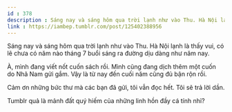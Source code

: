 ```yaml
---
id : 378
description : Sáng nay và sáng hôm qua trời lạnh như vào Thu. Hà Nội lạnh là thấy vui, có lẽ chưa có năm nào tháng 7 buổi sáng ra đường dịu dàng như năm nay.
link : https://iambep.tumblr.com/post/125402388956
---
```


Sáng nay và sáng hôm qua trời lạnh như vào Thu. Hà Nội lạnh là thấy vui,
có lẽ chưa có năm nào tháng 7 buổi sáng ra đường dịu dàng như năm nay.

À, mình đang viết nốt cuốn sách rồi. Mình cũng đang dịch thêm một cuốn do
Nhã Nam gửi gắm. Vậy là từ nay đến cuối năm cũng đủ bận rộn rồi.

Cảm ơn những bức thư mà các bạn đã gửi, tôi vẫn đọc hết. Tôi sẽ trả lời
dần.

Tumblr quả là mảnh đất quý hiếm của những linh hồn đầy cá tính nhỉ?